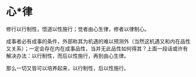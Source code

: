 # 心*律
修行以行制性，悟道以性施行；觉者由心生律，修者以律制心。

成事者必有成事的条件，外部称其为机遇的难以预测外（当然这机遇又和内在品性又关系）；一定会存在内在成事品性，当并无此品性如何得其？上面一段话或许有解决办法：以行制性，而后以性施行，再到由心生律。

那么一切又皆可以培养起来，以行制性，后以性施行。
